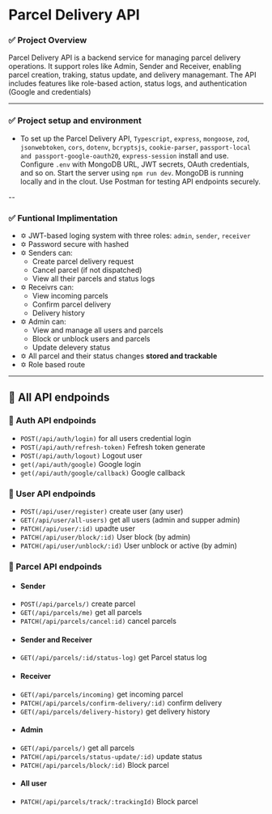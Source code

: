 # Parcel Delivery API

### **✅ Project Overview**

Parcel Delivery API is a backend service for managing parcel delivery operations. It support roles like Admin, Sender and Receiver, enabling parcel creation, traking, status update, and delivery managemant. The API includes features like role-based action, status logs, and authentication (Google and credentials) 

---

### **✅ Project setup and environment**
- To set up the Parcel Delivery API, `Typescript`, `express`, `mongoose`, `zod`, `jsonwebtoken`, `cors`, `dotenv`, `bcryptsjs`, `cookie-parser`, `passport-local and passport-google-oauth20`, `express-session` install and use. Configure `.env` with MongoDB URL, JWT secrets, OAuth credentials, and so on. Start the server using `npm run dev`. MongoDB is running locally and in the clout. Use Postman for testing API endpoints securely.

--

### **✅ Funtional Implimentation**
- ✡️ JWT-based loging system with three roles: `admin`, `sender`, `receiver`
- ✡️ Password secure with hashed
- ✡️ Senders can:
    - Create parcel delivery request
    - Cancel parcel (if not dispatched)
    - View all their parcels and status logs
- ✡️ Receivrs can:
    - View incoming parcels
    - Confirm parcel delivery
    - Delivery history
- ✡️ Admin can:
    - View and manage all users and parcels
    - Block or unblock users and parcels 
    - Update delevery status
- ✡️ All parcel and their status changes **stored and trackable**
- ✡️ Role based route
  
---

## **🧩 All API endpoinds**

### **💼 Auth API endpoinds**
- `POST(/api/auth/login)`  for all users credential login
- `POST(/api/auth/refresh-token)`  Fefresh token generate
- `POST(/api/auth/logout)`  Logout user
- `get(/api/auth/google)`  Google login
- `get(/api/auth/google/callback)` 
   Google callback

### **💼 User API endpoinds**
- `POST(/api/user/register)`  create user (any user)
- `GET(/api/user/all-users)`  get all users (admin and supper admin)
- `PATCH(/api/user/:id)`  upadte user
- `PATCH(/api/user/block/:id)`  User block (by admin)
- `PATCH(/api/user/unblock/:id)`  User unblock or active (by admin)

### **💼 Parcel API endpoinds**
- #### **Sender**
- `POST(/api/parcels/)`  create parcel
- `GET(/api/parcels/me)`  get all parcels
- `PATCH(/api/parcels/cancel:id)`  cancel parcels
- #### **Sender and Receiver**
- `GET(/api/parcels/:id/status-log)`  get Parcel status log
- #### **Receiver**
- `GET(/api/parcels/incoming)`  get incoming parcel
- `PATCH(/api/parcels/confirm-delivery/:id)`  confirm delivery
- `GET(/api/parcels/delivery-history)`  get delivery history
- #### **Admin**
- `GET(/api/parcels/)`  get all parcels
- `PATCH(/api/parcels/status-update/:id)`  update status
- `PATCH(/api/parcels/block/:id)`  Block parcel
- #### **All user**
- `PATCH(/api/parcels/track/:trackingId)`  Block parcel
